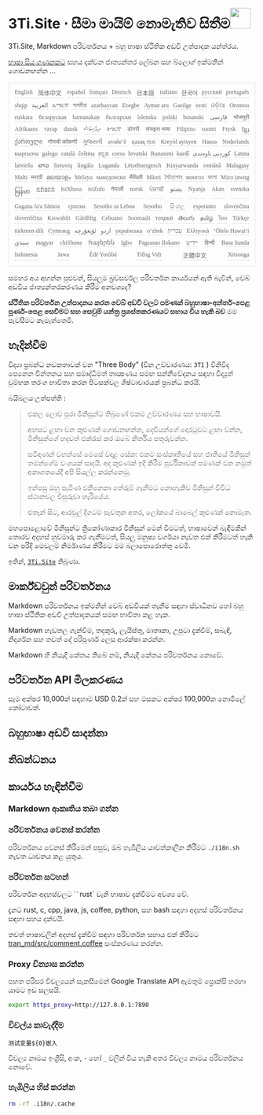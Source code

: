 <h1 style="justify-content:space-between">3Ti.Site ⋅ සීමා මායිම් නොමැතිව සිතීම<img src="//i-01.eu.org/3Ti/logo.svg" style="user-select:none;margin-top:-1px;width:42px"></h1>

3Ti.Site, Markdown පරිවර්තනය + බහු භාෂා ස්ථිතික අඩවි උත්පාදක යන්ත්රය.

[භාෂා සිය ගණනකට](https://github.com/i18n-site/node/blob/main/lang/src/index.js) සහය දක්වන ජාත්‍යන්තර ලේඛන සහ බ්ලොග් ඉක්මනින් ගොඩනඟන්න ...

<pre class="langli" style="display:flex;flex-wrap:wrap;background:transparent;border:1px solid #eee;font-size:12px;box-shadow:0 0 3px inset #eee;padding:12px 5px 4px 12px;justify-content:space-between;"><style>pre.langli i{font-weight:300;font-family:s;margin-right:7px;margin-bottom:8px;font-style:normal;color:#666;border-bottom:1px dashed #ccc;}</style><i>English</i><i> 简体中文 </i><i>español</i><i>français</i><i>Deutsch</i><i> 日本語 </i><i>italiano</i><i>한국어</i><i>русский</i><i>português</i><i>shqip</i><i>‫العربية‬</i><i>አማርኛ</i><i>অসমীয়া</i><i>azərbaycan</i><i>Eʋegbe</i><i>Aymar aru</i><i>Gaeilge</i><i>eesti</i><i>ଓଡ଼ିଆ</i><i>Oromoo</i><i>euskara</i><i>беларуская</i><i>bamanakan</i><i>български</i><i>íslenska</i><i>polski</i><i>bosanski</i><i>‫فارسی‬</i><i>भोजपुरी</i><i>Afrikaans</i><i>татар</i><i>dansk</i><i>‫ދިވެހިބަސް‬</i><i>ትግርኛ</i><i>डोगरी</i><i>संस्कृत भाषा</i><i>Filipino</i><i>suomi</i><i>Frysk</i><i>ខ្មែរ</i><i>ქართული</i><i>गोंयची कोंकणी</i><i>ગુજરાતી</i><i>avañe’ẽ</i><i>қазақ тілі</i><i>Kreyòl ayisyen</i><i>Hausa</i><i>Nederlands</i><i>кыргызча</i><i>galego</i><i>català</i><i>čeština</i><i>ಕನ್ನಡ</i><i>corsu</i><i>hrvatski</i><i>Runasimi</i><i>kurdî</i><i>‫کوردیی ناوەندی‬</i><i>Latina</i><i>latviešu</i><i>ລາວ</i><i>lietuvių</i><i>lingála</i><i>Luganda</i><i>Lëtzebuergesch</i><i>Kinyarwanda</i><i>română</i><i>Malagasy</i><i>Malti</i><i>मराठी</i><i>മലയാളം</i><i>Melayu</i><i>македонски</i><i>मैथिली</i><i>Māori</i><i>মৈতৈলোন্</i><i>монгол</i><i>বাংলা</i><i>Mizo ṭawng</i><i>မြန်မာ</i><i>𞄀𞄄𞄰𞄩𞄍𞄜𞄰</i><i>IsiXhosa</i><i>isiZulu</i><i>नेपाली</i><i>norsk</i><i>ਪੰਜਾਬੀ</i><i>‫پښتو‬</i><i>Nyanja</i><i>Akan</i><i>svenska</i><i>Gagana fa'a Sāmoa</i><i>српски</i><i>Sesotho sa Leboa</i><i>Sesotho</i><i>සිංහල</i><i>esperanto</i><i>slovenčina</i><i>slovenščina</i><i>Kiswahili</i><i>Gàidhlig</i><i>Cebuano</i><i>Soomaali</i><i>тоҷикӣ</i><i>తెలుగు</i><i>தமிழ்</i><i>ไทย</i><i>Türkçe</i><i>türkmen dili</i><i>Cymraeg</i><i>‫ئۇيغۇرچە‬</i><i>‫اردو‬</i><i>українська</i><i>o‘zbek</i><i>‫עברית‬</i><i>Ελληνικά</i><i>ʻŌlelo Hawaiʻi</i><i>‫سنڌي‬</i><i>magyar</i><i>chiShona</i><i>հայերեն</i><i>Igbo</i><i>Pagsasao Ilokano</i><i>‫ייִדיש‬</i><i>हिन्दी</i><i>Basa Sunda</i><i>Indonesia</i><i>Jawa</i><i>Èdè Yorùbá</i><i>Tiếng Việt</i><i> 正體中文 </i><i>Xitsonga</i></pre>

සමහර අය අහන්න පුළුවන්, සියලුම බ්‍රව්සර්වල පරිවර්තන කාර්යයන් ඇති බැවින්, වෙබ් අඩවිය ජාත්‍යන්තරකරණය කිරීම අනවශ්‍යද?

**ස්ථිතික පරිවර්තන උත්පාදනය කරන වෙබ් අඩවි වලට පමණක් බහුභාෂා-අන්තර්-පෙළ පූර්ණ-පෙළ සෙවීමට සහ සෙවුම් යන්ත්‍ර ප්‍රශස්තකරණයට සහාය විය හැකි බව** මම පැවසීමට කැමැත්තෙමි.

## හැදින්වීම

විද්‍යා ප්‍රබන්ධ නවකතාවක් වන &quot;Three Body&quot; (චීන උච්චාරණය: `3Tǐ` ) විනිවිද පෙනෙන චින්තනය සහ සමෘද්ධිමත් තාක්‍ෂණය සමඟ සන්නිවේදනය සඳහා විද්‍යුත් චුම්භක තරංග භාවිතා කරන පිටසක්වල ශිෂ්ටාචාරයක් ප්‍රබන්ධ කරයි.

බයිබලය·උත්පත්ති :

> එකල ලොව පුරා මිනිසුන්ට තිබුණේ එකම උච්චාරණය සහ භාෂාවයි.
>
> අහසට ළඟා වන කුළුණක් ගොඩනඟන්න, දෙවියන්ගේ දොරටුවට ළඟා වන්න, මිනිසුන්ගේ හදවත් එක්රැස් කර ඔබේ කීර්තිය පතුරුවන්න.
>
> සමිඳාණන් වහන්සේ මෙසේ වදාළ සේක: එකම සංස්කෘතියේ සහ ජාතියේ මිනිසුන් තමන්ගේම වංශයක් සාදයි. අද කුළුණක් ඉදි කිරීම පූර්විකාවක් පමණක් වන නමුත් අනාගතයේදී අපි සියල්ල කරන්නෙමු.
>
> ඉන්පසු ඔහු පැමිණ එකිනෙකා තේරුම් ගැනීමට නොහැකිව මිනිසුන් විවිධ ස්ථානවල විසුරුවා හැරියේය.
>
> එතැන් සිට, ආරවුල් දිගටම පැවතුන අතර, ලෝකයේ බාබෙල් කුළුණක් නොමැත.

මහපොළොවේ මිනිසුන්ට ත්‍රිකෝණාකාර මිනිසුන් මෙන් වීමටත්, භාෂාවෙන් බැඳීමකින් තොරව අදහස් හුවමාරු කර ගැනීමටත්, සියලු මනුෂ්‍ය වර්ගයා නැවත එක් කිරීමටත් හැකි වන පරිදි මෙවලම් නිර්මාණය කිරීමට මම බලාපොරොත්තු වෙමි.

ඉතින්, [`3Ti.Site`](//3Ti.Site) තිබුණා.

## මාර්ක්ඩවුන් පරිවර්තනය

Markdown පරිවර්තනය ඉක්මනින් වෙබ් අඩවියක් තැනීම සඳහා ස්වාධීනව හෝ බහු භාෂා ස්ථිතික අඩවි උත්පාදකයක් සමඟ භාවිතා කළ හැක.

Markdown හැඩතල ගැන්වීම, තදකුරු, ලැයිස්තු, මාතෘකා, උපුටා දැක්වීම්, සබැඳි, නිදර්ශන සහ තවත් දේ පරිපූර්ණ ලෙස ආරක්ෂා කරන්න.

Markdown හි නියැදි කේතය තිබේ නම්, නියැදි කේතය පරිවර්තනය නොවේ.

## පරිවර්තන API මිලකරණය

සෑම අක්ෂර 10,000ක් සඳහාම USD 0.2ක් සහ මසකට අක්ෂර 100,000ක නොමිලේ කෝටාවක්.

## බහුභාෂා අඩවි සාදන්නා

## නිබන්ධනය

## කාර්යය හැඳින්වීම

### Markdown ආකෘතිය තබා ගන්න

### පරිවර්තනය වෙනස් කරන්න

පරිවර්තනය වෙනස් කිරීමෙන් පසුව, ඔබ හැඹිලිය යාවත්කාලීන කිරීමට `./i18n.sh` නැවත ධාවනය කළ යුතුය.

### පරිවර්තන සටහන්

පරිවර්තන අදහස්වලට \```` ` ```rust` වැනි භාෂාව දැක්වීමට අවශ්‍ය වේ.

දැනට rust, c, cpp, java, js, coffee, python, සහ bash සඳහා අදහස් පරිවර්තනය සඳහා සහය දක්වයි.

තවත් භාෂාවලින් අදහස් දැක්වීම් සඳහා පරිවර්තන සහාය එක් කිරීමට [tran_md/src/comment.coffee](https://github.com/i18n-site/node/blob/main/tran_md/src/comment.coffee) සංස්කරණය කරන්න.

### Proxy වින්‍යාස කරන්න

පහත පරිසර විචල්‍යයන් සැකසීමෙන් Google Translate API ඇමතුම් ප්‍රොක්සි හරහා යාමට ඉඩ සලසයි.

```bash
export https_proxy=http://127.0.0.1:7890
```

### විචල්ය කාවැද්දීම

```
测试变量${0}嵌入
```

විචල්‍ය නාමය ඉංග්‍රීසි, අංක, `-` හෝ `_` වලින් විය හැකි අතර විචල්‍ය නාමය පරිවර්තනය නොවේ.

### හැඹිලිය හිස් කරන්න

```bash
rm -rf .i18n/.cache
```
